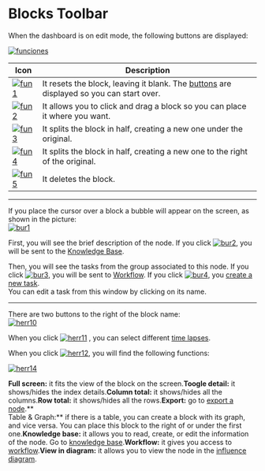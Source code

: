 # Blocks Toolbar
When the dashboard is on edit mode, the following buttons are displayed:

[![funciones](http://www.cubeplat.com:8081/wiki/wp-content/uploads/2016/03/funciones.png)](http://www.cubeplat.com:8081/wiki/wp-content/uploads/2016/03/funciones.png)

|Icon|Description|
|--|--|
|[![fun1](http://www.cubeplat.com:8081/wiki/wp-content/uploads/2016/03/fun1.png)](http://www.cubeplat.com:8081/wiki/wp-content/uploads/2016/03/fun1.png)|It resets the block, leaving it blank. The  [buttons](http://www.cubeplat.com:8081/wiki/en/knowledge-base/create-blocks/)  are displayed so you can start over.|
|[![fun2](http://www.cubeplat.com:8081/wiki/wp-content/uploads/2016/03/fun2.png)](http://www.cubeplat.com:8081/wiki/wp-content/uploads/2016/03/fun2.png)|It allows you to click and drag a block so you can place it where you want.|
|[![fun3](http://www.cubeplat.com:8081/wiki/wp-content/uploads/2016/03/fun3.png)](http://www.cubeplat.com:8081/wiki/wp-content/uploads/2016/03/fun3.png)|It splits the block in half, creating a new one under the original.|
|[![fun4](http://www.cubeplat.com:8081/wiki/wp-content/uploads/2016/03/fun4.png)](http://www.cubeplat.com:8081/wiki/wp-content/uploads/2016/03/fun4.png)|It splits the block in half, creating a new one to the right of the original.|
|[![fun5](http://www.cubeplat.com:8081/wiki/wp-content/uploads/2016/03/fun5.png)](http://www.cubeplat.com:8081/wiki/wp-content/uploads/2016/03/fun5.png)|It deletes the block.|

----------

If you place the cursor over a block a bubble will appear on the screen, as shown in the picture:  
[![bur1](http://www.cubeplat.com:8081/wiki/wp-content/uploads/2016/07/bur1.png)](http://www.cubeplat.com:8081/wiki/wp-content/uploads/2016/07/bur1.png)

First, you will see the brief description of the node. If you click  [![bur2](http://www.cubeplat.com:8081/wiki/wp-content/uploads/2016/07/bur2.png)](http://www.cubeplat.com:8081/wiki/wp-content/uploads/2016/07/bur2.png), you will be sent to the  [Knowledge Base](http://www.cubeplat.com:8081/wiki/en/knowledge-base/knowledge-base-2/).

Then, you will see the tasks from the group associated to this node. If you click  [![bur3](http://www.cubeplat.com:8081/wiki/wp-content/uploads/2016/07/bur3.png)](http://www.cubeplat.com:8081/wiki/wp-content/uploads/2016/07/bur3.png), you will be sent to  [Workflow](http://www.cubeplat.com:8081/wiki/en/knowledge-base/gantt-2/). If you click [![bur4](http://www.cubeplat.com:8081/wiki/wp-content/uploads/2016/07/bur4.png)](http://www.cubeplat.com:8081/wiki/wp-content/uploads/2016/07/bur4.png), you  [create a new task](http://www.cubeplat.com:8081/wiki/en/knowledge-base/gantt-2/#New_task).  
You can edit a task from this window by clicking on its name.

----------

There are two buttons to the right of the block name:  
[![herr10](http://www.cubeplat.com:8081/wiki/wp-content/uploads/2016/06/herr10.png)](http://www.cubeplat.com:8081/wiki/wp-content/uploads/2016/06/herr10.png)

When you click [![herr11](http://www.cubeplat.com:8081/wiki/wp-content/uploads/2016/06/herr11.png)](http://www.cubeplat.com:8081/wiki/wp-content/uploads/2016/06/herr11.png) , you can select different  [time lapses](http://www.cubeplat.com:8081/wiki/en/knowledge-base/time-frame-2/).

When you click  [![herr12](http://www.cubeplat.com:8081/wiki/wp-content/uploads/2016/06/herr12.png)](http://www.cubeplat.com:8081/wiki/wp-content/uploads/2016/06/herr12.png), you will find the following functions:

[![herr14](http://www.cubeplat.com:8081/wiki/wp-content/uploads/2016/06/herr14.png)](http://www.cubeplat.com:8081/wiki/wp-content/uploads/2016/06/herr14.png)

**Full screen:** it fits the view of the block on the screen.**Toogle detail:** it shows/hides the index details.**Column total:** it shows/hides all the columns.**Row total:**  it shows/hides all the rows.**Export:** go to [export a node](http://www.cubeplat.com:8081/wiki/en/knowledge-base/dashboard-toolbar-2/#Export_node).**  
Table & Graph:**  if there is a table, you can create a block with its graph, and vice versa. You can place this block to the right of or under the first one.**Knowledge base:** it allows you to read, create, or edit the information of the node. Go to  [knowledge base](http://www.cubeplat.com:8081/wiki/en/knowledge-base/knowledge-base-2/).**Workflow:** it gives you access to [workflow](http://www.cubeplat.com:8081/wiki/en/knowledge-base/gantt-2/).**View in diagram:** it allows you to view the node in the  [influence diagram](http://www.cubeplat.com:8081/wiki/en/knowledge-base/influence-diagram/).
<!--stackedit_data:
eyJoaXN0b3J5IjpbLTI3MjQ2MzcxMCwtMjEzMjMxMDY1MF19
-->